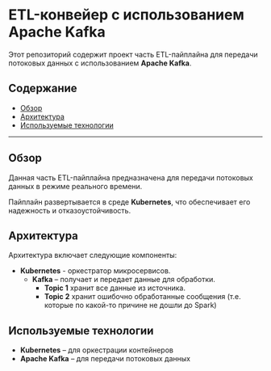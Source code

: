 # ETL-конвейер с использованием Apache Kafka

Этот репозиторий содержит проект часть ETL-пайплайна для передачи потоковых данных с использованием **Apache Kafka**.

## Содержание
- [Обзор](#обзор)
- [Архитектура](#архитектура)
- [Используемые технологии](#используемые-технологии)

---

## Обзор

Данная часть ETL-пайплайна предназначена для передачи потоковых данных в режиме реального времени.

Пайплайн развертывается в среде **Kubernetes**, что обеспечивает его надежность и отказоустойчивость.

## Архитектура

Архитектура включает следующие компоненты:

- **Kubernetes** - оркестратор микросервисов.
  - **Kafka** – получает и передает данные для обработки.
    - **Topic 1** хранит все данные из источника.
    - **Topic 2** хранит ошибочно обработанные сообщения (т.е. которые по какой-то причине не дошли до Spark)

## Используемые технологии

- **Kubernetes** – для оркестрации контейнеров
- **Apache Kafka** – для передачи потоковых данных
